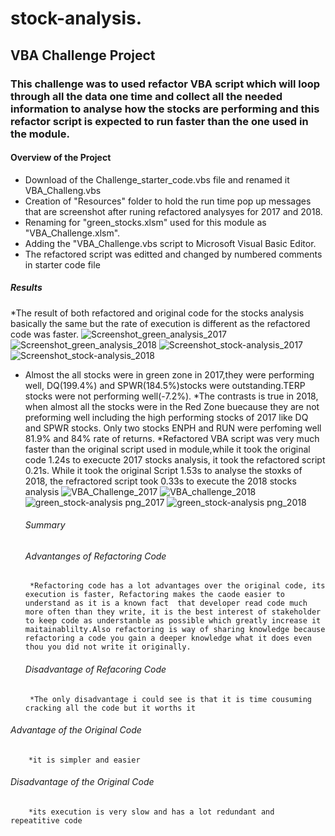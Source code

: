 # stock-analysis.
## VBA  Challenge Project
### This challenge was to used  refactor VBA script which will loop through all the data one time and collect all the needed information to analyse how the stocks are performing and this refactor script is expected to run faster than the one used in the module.
#### Overview of the Project
   * Download of the Challenge_starter_code.vbs file and renamed it VBA_Challeng.vbs
   * Creation of "Resources" folder to hold the run time pop up messages that are screenshot after runing refactored analysyes for 2017 and 2018.
   * Renaming for "green_stocks.xlsm" used for this module as "VBA_Challenge.xlsm".
   * Adding the "VBA_Challenge.vbs script to Microsoft  Visual Basic Editor.
   * The refactored script was editted and changed by numbered comments in starter code file
##### Results
   *The result of both refactored and original code for the stocks analysis  basically the same  but the rate of execution is different as the refactored code was faster.   ![Screenshot_green_analysis_2017](https://user-images.githubusercontent.com/64270455/183978635-98230285-1443-4769-8219-61adf59425e2.png)![Screenshot_green_analysis_2018](https://user-images.githubusercontent.com/64270455/183978679-1275ea4f-b29c-4c82-ae2c-d008fb76c94d.png) ![Screenshot_stock-analysis_2017](https://user-images.githubusercontent.com/64270455/183979031-e255d242-0422-4f79-a8c4-3778bf26ad48.png)
![Screenshot_stock-analysis_2018](https://user-images.githubusercontent.com/64270455/183979132-62cf4638-cadb-4012-a9ee-b6c196e85b2c.png)


 * Almost the all stocks were in green zone in 2017,they were performing well, DQ(199.4%) and  SPWR(184.5%)stocks were outstanding.TERP stocks were not performing          well(-7.2%).
   *The contrasts is true in 2018, when almost all the stocks were in the Red Zone buecause they are not preforming well including the high performing stocks of 2017    like DQ and SPWR stocks. Only two stocks ENPH and RUN were perfoming well 81.9% and 84% rate of returns.
   *Refactored VBA script was very much faster than the original script used in module,while it took the original code 1.24s to execucte 2017 stocks analysis, it took the refactored script 0.21s.
   While it took the original Script 1.53s to analyse the stoxks of 2018, the refractored script took 0.33s to execute the 2018 stocks analysis
   ![VBA_Challenge_2017](https://user-images.githubusercontent.com/64270455/183961718-07ae3295-cdf6-4991-aae0-cebbe695cfd1.png)
   ![VBA_challenge_2018](https://user-images.githubusercontent.com/64270455/183961840-3815eb86-3024-42d1-ae8d-2fb85611fb99.png)
   ![green_stock-analysis png_2017](https://user-images.githubusercontent.com/64270455/183961938-2a6fea12-f870-46bb-8582-707212e168bf.png)
   ![green_stock-analysis png_2018](https://user-images.githubusercontent.com/64270455/183962012-90feb860-1b8c-41b1-9646-7670f850a856.png)
   
   ###### Summary
   ###### Advantanges of Refactoring Code
        *Refactoring code has a lot advantages over the original code, its execution is faster, Refactoring makes the caode easier to understand as it is a known fact  that developer read code much more often than they write, it is the best interest of stakeholder to keep code as understanble as possible which greatly increase it maitainablilty.Also refactoring is way of sharing knowledge because refactoring a code you gain a deeper knowledge what it does even thou you did not write it originally.
   ###### Disadvantage of Refacoring Code
        *The only disadvantage i could see is that it is time cousuming cracking all the code but it worths it
  ###### Advantage of the Original Code
        *it is simpler and easier 
  ###### Disadvantage of the Original Code
        *its execution is very slow and has a lot redundant and repeatitive code
